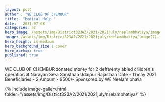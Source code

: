 ```yaml
---
layout: post
author : "WE CLUB OF CHEMBUR"
title:  "Medical Help "
date:   2021-07-08
categories: a2
hero_image: /assets/img/District323A2/2021/2021july/neelambhatiya/image(7).jpg
image: /assets/img/District323A2/2021/2021july/neelambhatiya/image(7).jpg
hero_height: is-medium
hero_background_size : cover
hero_darken: true
published: true
---
```


WE CLUB OF CHEMBUR donated money for 2 defferenty abled children's operation at Narayan Seva Sansthan Udaipur Rajasthan 
Date - 11 may 2021
Beneficiaries - 2
Amount - 9500/-
Sponsored by WE Neelam bhatia

{% include image-gallery.html folder="/assets/img/District323A2/2021/2021july/neelambhatiya/" %}
